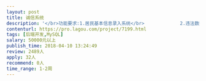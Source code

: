 ```yaml
---                
layout: post       
title: 诚信系统           
description: '</br>功能要求:1.居民基本信息录入系统</br>             2.违法数据录入系统(对有违法的人员进行标记)</br>             3.查询系统(查询居民信息，犯罪人员信息记录)</br>             4.管理员系统:居民信息进行管理</br>             5.诚信积分系统</br>'     
contenturl: https://pro.lagou.com/project/7199.html      
tags: [后端开发,MySQL]            
salary: 50000元以上          
publish_time: 2018-04-10 13:24:49         
review: 2489人                   
apply: 32人                   
recommend: 0人                   
time_range: 1-2周              
---                 
```

